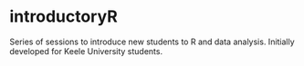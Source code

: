 introductoryR
=============

Series of sessions to introduce new students to R and data analysis. 
Initially developed for Keele University students. 
